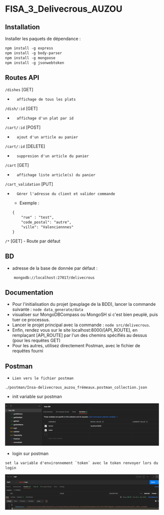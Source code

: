 # FISA_3_Delivecrous_AUZOU

## Installation
Installer les paquets de dépendance :
```
npm install -g express
npm install -g body-parser
npm install -g mongoose
npm install -g jsonwebtoken
```

## Routes API
`/dishes` [GET] 
*       affichage de tous les plats
`/dish/:id` [GET]
*       affichage d'un plat par id
`/cart/:id` [POST]
*       ajout d'un article au panier
`/cart/:id` [DELETE]
*       suppresion d'un article du panier
`/cart` [GET]
*       affichage liste article(s) du panier
`/cart_validation` [PUT]
*       Gérer l'adresse du client et valider commande
    - Exemple :
    ```
    {
        "rue" : "test",
        "code_postal": "autre",
        "ville": "Valenciennnes"
    }
    ```
`/*` [GET]
    - Route par défaut


## BD
*    adresse de la base de donnée par défaut :
    
```
    mongodb://localhost:27017/delivecrous
```     

## Documentation
* Pour l'initialisation du projet (peuplage de la BDD), lancer la commande suivante : `node data_generate/data`
* visualiser sur MongoDBCompass ou MongoSH si c'est bien peuplé, puis tuer ce processus.
* Lancer le projet principal avec la commande : `node src/delivecrous`.
* Enfin, rendez vous sur le site localhost:8000/[API_ROUTE], en remplaçant [API_ROUTE] par l'un des chemins spécifiés au dessus (pour les requêtes GET)
* Pour les autres, utilisez directement Postman, avec le fichier de requêtes fourni

## Postman
* `Lien vers le fichier postman`
```
./postman/Insa-delivecrous_auzou_frémeaux.postman_collection.json
```

* init variable sur postman

![init_variable_env_postman](src/images/init_variable_env_postman.PNG)

* login sur postman
```
set la variable d'environnement `token` avec le token renvoyer lors du login
```
![login sur postman](src/images/login_postman.PNG)